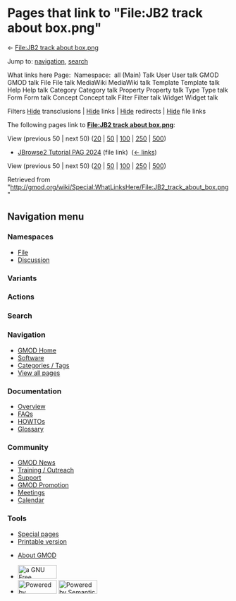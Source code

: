 <div id="mw-page-base" class="noprint">

</div>

<div id="mw-head-base" class="noprint">

</div>

<div id="content" class="mw-body" role="main">

<span id="top"></span>

<div id="mw-js-message" style="display:none;">

</div>



# <span dir="auto">Pages that link to "File:JB2 track about box.png"</span>

<div id="bodyContent">

<div id="contentSub">

← [File:JB2 track about
box.png](/wiki/File:JB2_track_about_box.png "File:JB2 track about box.png")

</div>

<div id="jump-to-nav" class="mw-jump">

Jump to: [navigation](#mw-navigation), [search](#p-search)

</div>

<div id="mw-content-text">

What links here Page:  Namespace:  all (Main) Talk User User talk GMOD
GMOD talk File File talk MediaWiki MediaWiki talk Template Template talk
Help Help talk Category Category talk Property Property talk Type Type
talk Form Form talk Concept Concept talk Filter Filter talk Widget
Widget talk

Filters
[Hide](/mediawiki/index.php?title=Special:WhatLinksHere/File:JB2_track_about_box.png&hidetrans=1 "Special:WhatLinksHere/File:JB2 track about box.png")
transclusions \|
[Hide](/mediawiki/index.php?title=Special:WhatLinksHere/File:JB2_track_about_box.png&hidelinks=1 "Special:WhatLinksHere/File:JB2 track about box.png")
links \|
[Hide](/mediawiki/index.php?title=Special:WhatLinksHere/File:JB2_track_about_box.png&hideredirs=1 "Special:WhatLinksHere/File:JB2 track about box.png")
redirects \|
[Hide](/mediawiki/index.php?title=Special:WhatLinksHere/File:JB2_track_about_box.png&hideimages=1 "Special:WhatLinksHere/File:JB2 track about box.png")
file links

The following pages link to **[File:JB2 track about
box.png](/wiki/File:JB2_track_about_box.png "File:JB2 track about box.png")**:

View (previous 50 \| next 50)
([20](/mediawiki/index.php?title=Special:WhatLinksHere/File:JB2_track_about_box.png&limit=20 "Special:WhatLinksHere/File:JB2 track about box.png")
\|
[50](/mediawiki/index.php?title=Special:WhatLinksHere/File:JB2_track_about_box.png&limit=50 "Special:WhatLinksHere/File:JB2 track about box.png")
\|
[100](/mediawiki/index.php?title=Special:WhatLinksHere/File:JB2_track_about_box.png&limit=100 "Special:WhatLinksHere/File:JB2 track about box.png")
\|
[250](/mediawiki/index.php?title=Special:WhatLinksHere/File:JB2_track_about_box.png&limit=250 "Special:WhatLinksHere/File:JB2 track about box.png")
\|
[500](/mediawiki/index.php?title=Special:WhatLinksHere/File:JB2_track_about_box.png&limit=500 "Special:WhatLinksHere/File:JB2 track about box.png"))

- [JBrowse2 Tutorial PAG
  2024](/wiki/JBrowse2_Tutorial_PAG_2024 "JBrowse2 Tutorial PAG 2024")
  (file link) ‎ <span class="mw-whatlinkshere-tools">([←
  links](/mediawiki/index.php?title=Special:WhatLinksHere&target=JBrowse2+Tutorial+PAG+2024 "Special:WhatLinksHere"))</span>

View (previous 50 \| next 50)
([20](/mediawiki/index.php?title=Special:WhatLinksHere/File:JB2_track_about_box.png&limit=20 "Special:WhatLinksHere/File:JB2 track about box.png")
\|
[50](/mediawiki/index.php?title=Special:WhatLinksHere/File:JB2_track_about_box.png&limit=50 "Special:WhatLinksHere/File:JB2 track about box.png")
\|
[100](/mediawiki/index.php?title=Special:WhatLinksHere/File:JB2_track_about_box.png&limit=100 "Special:WhatLinksHere/File:JB2 track about box.png")
\|
[250](/mediawiki/index.php?title=Special:WhatLinksHere/File:JB2_track_about_box.png&limit=250 "Special:WhatLinksHere/File:JB2 track about box.png")
\|
[500](/mediawiki/index.php?title=Special:WhatLinksHere/File:JB2_track_about_box.png&limit=500 "Special:WhatLinksHere/File:JB2 track about box.png"))

</div>

<div class="printfooter">

Retrieved from
"<http://gmod.org/wiki/Special:WhatLinksHere/File:JB2_track_about_box.png>"

</div>

<div id="catlinks" class="catlinks catlinks-allhidden">

</div>

<div class="visualClear">

</div>

</div>

</div>

<div id="mw-navigation">

## Navigation menu

<div id="mw-head">



<div id="left-navigation">

<div id="p-namespaces" class="vectorTabs" role="navigation"
aria-labelledby="p-namespaces-label">

### Namespaces

- <span id="ca-nstab-image"><a href="/wiki/File:JB2_track_about_box.png" accesskey="c"
  title="View the file page [c]">File</a></span>
- <span id="ca-talk"><a
  href="/mediawiki/index.php?title=File_talk:JB2_track_about_box.png&amp;action=edit&amp;redlink=1"
  accesskey="t"
  title="Discussion about the content page [t]">Discussion</a></span>

</div>

<div id="p-variants" class="vectorMenu emptyPortlet" role="navigation"
aria-labelledby="p-variants-label">

### 

### Variants[](#)

<div class="menu">

</div>

</div>

</div>

<div id="right-navigation">



<div id="p-cactions" class="vectorMenu emptyPortlet" role="navigation"
aria-labelledby="p-cactions-label">

### Actions[](#)

<div class="menu">

</div>

</div>

<div id="p-search" role="search">

### Search

<div id="simpleSearch">

</div>

</div>

</div>

</div>

<div id="mw-panel">

<div id="p-logo" role="banner">

<a href="/wiki/Main_Page"
style="background-image: url(http://gmod.org/images/GMOD-cogs.png);"
title="Visit the main page"></a>

</div>

<div id="p-Navigation" class="portal" role="navigation"
aria-labelledby="p-Navigation-label">

### Navigation

<div class="body">

- <span id="n-GMOD-Home">[GMOD Home](/wiki/Main_Page)</span>
- <span id="n-Software">[Software](/wiki/GMOD_Components)</span>
- <span id="n-Categories-.2F-Tags">[Categories /
  Tags](/wiki/Categories)</span>
- <span id="n-View-all-pages">[View all
  pages](/wiki/Special:AllPages)</span>

</div>

</div>

<div id="p-Documentation" class="portal" role="navigation"
aria-labelledby="p-Documentation-label">

### Documentation

<div class="body">

- <span id="n-Overview">[Overview](/wiki/Overview)</span>
- <span id="n-FAQs">[FAQs](/wiki/Category:FAQ)</span>
- <span id="n-HOWTOs">[HOWTOs](/wiki/Category:HOWTO)</span>
- <span id="n-Glossary">[Glossary](/wiki/Glossary)</span>

</div>

</div>

<div id="p-Community" class="portal" role="navigation"
aria-labelledby="p-Community-label">

### Community

<div class="body">

- <span id="n-GMOD-News">[GMOD News](/wiki/GMOD_News)</span>
- <span id="n-Training-.2F-Outreach">[Training /
  Outreach](/wiki/Training_and_Outreach)</span>
- <span id="n-Support">[Support](/wiki/Support)</span>
- <span id="n-GMOD-Promotion">[GMOD
  Promotion](/wiki/GMOD_Promotion)</span>
- <span id="n-Meetings">[Meetings](/wiki/Meetings)</span>
- <span id="n-Calendar">[Calendar](/wiki/Calendar)</span>

</div>

</div>

<div id="p-tb" class="portal" role="navigation"
aria-labelledby="p-tb-label">

### Tools

<div class="body">

- <span id="t-specialpages"><a href="/wiki/Special:SpecialPages" accesskey="q"
  title="A list of all special pages [q]">Special pages</a></span>
- <span id="t-print"><a
  href="/mediawiki/index.php?title=Special:WhatLinksHere/File:JB2_track_about_box.png&amp;printable=yes"
  rel="alternate" accesskey="p"
  title="Printable version of this page [p]">Printable version</a></span>

</div>

</div>

</div>

</div>

<div id="footer" role="contentinfo">

- <span id="footer-places-about">[About
  GMOD](/wiki/GMOD:About "GMOD:About")</span>

<!-- -->

- <span id="footer-copyrightico">[<img src="http://www.gnu.org/graphics/gfdl-logo-small.png" width="88"
  height="31" alt="a GNU Free Documentation License" />](http://www.gnu.org/licenses/fdl-1.3.html)</span>
- <span id="footer-poweredbyico">[<img src="/mediawiki/skins/common/images/poweredby_mediawiki_88x31.png"
  width="88" height="31" alt="Powered by MediaWiki" />](//www.mediawiki.org/)
  [<img
  src="/mediawiki/extensions/SemanticMediaWiki/includes/../resources/images/smw_button.png"
  width="88" height="31" alt="Powered by Semantic MediaWiki" />](https://www.semantic-mediawiki.org/wiki/Semantic_MediaWiki)</span>

<div style="clear:both">

</div>

</div>
